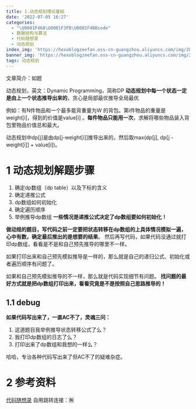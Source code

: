 ```yaml
---
title: 1.动态规划理论基础
date: '2022-07-05 16:27'
categories:
  - "\U0001F468\U0001F3FB‍\U0001F4BBcode"
  - 数据结构与算法
  - 代码随想录
  - 动态规划
index_img: 'https://hexoblogzeefan.oss-cn-guangzhou.aliyuncs.com/img/202207041948383.jpg'
banner_img: 'https://hexoblogzeefan.oss-cn-guangzhou.aliyuncs.com/img/202207041948383.jpg'
tags: 动态规划
---
```


文章简介：如题
<!-- more -->

动态规划，英文：Dynamic Programming，简称DP
**动态规划中每一个状态一定是由上一个状态推导出来的**，贪心是局部最优推导全局最优

例如：有N件物品和一个最多能背重量为W 的背包。第i件物品的重量是weight[i]，得到的价值是value[i] 。**每件物品只能用一次**，求解将哪些物品装入背包里物品价值总和最大。

动态规划中dp[j]是由dp[j-weight[i]]推导出来的，然后取max(dp[j], dp[j - weight[i]] + value[i])。
# 1 动态规划解题步骤

1.  确定dp数组（dp table）以及下标的含义
2.  确定递推公式
3.  dp数组如何初始化
4.  确定遍历顺序
5.  举例推导dp数组
**一些情况是递推公式决定了dp数组要如何初始化！**

**做动规的题目，写代码之前一定要把状态转移在dp数组的上具体情况模拟一遍，心中有数，确定最后推出的是想要的结果**。
然后再写代码，如果代码没通过就打印dp数组，看看是不是和自己预先推导的哪里不一样。

如果打印出来和自己预先模拟推导是一样的，那么就是自己的递归公式、初始化或者遍历顺序有问题了。

如果和自己预先模拟推导的不一样，那么就是代码实现细节有问题。
**找问题的最好方式就是把dp数组打印出来，看看究竟是不是按照自己思路推导的！**

## 1.1 debug
**如果代码写出来了，一直AC不了，灵魂三问：**

1.  这道题目我举例推导状态转移公式了么？
2.  我打印dp数组的日志了么？
3.  打印出来了dp数组和我想的一样么？

哈哈，专治各种代码写出来了但AC不了的疑难杂症。


# 2 参考资料
[代码随想录](https://www.programmercarl.com/%E5%8A%A8%E6%80%81%E8%A7%84%E5%88%92%E7%90%86%E8%AE%BA%E5%9F%BA%E7%A1%80.html#%E5%8A%A8%E6%80%81%E8%A7%84%E5%88%92%E7%9A%84%E8%A7%A3%E9%A2%98%E6%AD%A5%E9%AA%A4)
自用跳转连接：🈚️


















